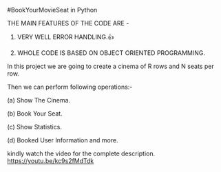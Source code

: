 #BookYourMovieSeat in Python

THE MAIN FEATURES OF THE CODE ARE -


1. VERY WELL ERROR HANDLING.👍

2. WHOLE CODE IS BASED ON OBJECT ORIENTED PROGRAMMING.


In this project we are going to create a cinema of R rows and N seats per row.

Then we can perform following operations:-

(a) Show The Cinema.

(b) Book Your Seat.

(c) Show Statistics.

(d) Booked User Information and more.

kindly watch the video for the complete description.
https://youtu.be/kc9s2fMdTdk
